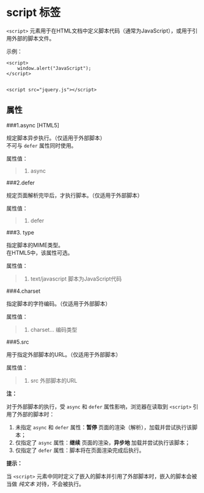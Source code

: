 script 标签
===========

`<script>` 元素用于在HTML文档中定义脚本代码（通常为JavaScript），或用于引用外部的脚本文件。

示例：

	<script>
		window.alert("JavaScript");
	</script>


	<script src="jquery.js"></script>

属性
----

###1.async [HTML5]

规定脚本异步执行。（仅适用于外部脚本）  
不可与 `defer` 属性同时使用。

属性值：
>1. async

###2.defer

规定页面解析完毕后，才执行脚本。（仅适用于外部脚本）

属性值：
>1. defer

###3. type

指定脚本的MIME类型。  
在HTML5中，该属性可选。

属性值：
>1. text/javascript 脚本为JavaScript代码

###4.charset

指定脚本的字符编码。（仅适用于外部脚本）

属性值：
>1. charset... 编码类型

###5.src

用于指定外部脚本的URL。（仅适用于外部脚本）

属性值：
>1. src 外部脚本的URL

__注：__

对于外部脚本的执行，受 `async` 和 `defer` 属性影响，浏览器在读取到 `<script>` 引用了外部的脚本时：

1. 未指定 `async` 和 `defer` 属性：__暂停__ 页面的渲染（解析），加载并尝试执行该脚本；
2. 仅指定了 `async` 属性：__继续__ 页面的渲染，__异步地__ 加载并尝试执行该脚本；
3. 仅指定了 `defer` 属性：脚本将在页面渲染完成后执行。

__提示：__

当 `<script>` 元素中同时定义了嵌入的脚本并引用了外部脚本时，嵌入的脚本会被当做 _纯文本_ 对待，不会被执行。